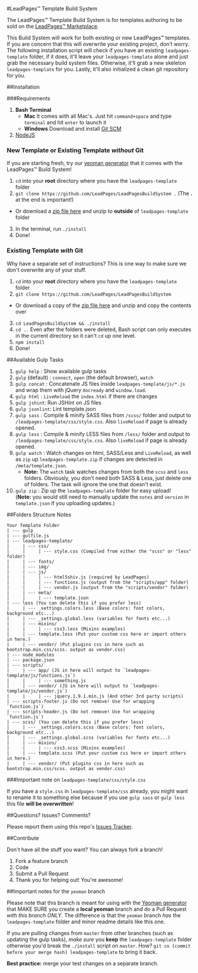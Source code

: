 #LeadPages&trade; Template Build System

The LeadPages&trade; Template Build System is for templates authoring to be sold on the [LeadPages&trade; Marketplace](https://market.leadpages.net).

This Build System will work for both existing or new LeadPages&trade; templates. If you are concern that this will overwrite your existing project, don't worry. The following installation script will check if you have an existing `leadpages-template` folder, if it does, it'll leave your `leadpages-template` alone and just grab the necessary build system files. Otherwise, it'll grab a new skeleton `leadpages-template` for you. Lastly, it'll also initialized a clean git repository for you.

##Installation

###Requirements

1. **Bash Terminal**
	* **Mac**
	It comes with all Mac's. Just hit `command+space` and type `terminal` and hit `enter` to launch it
	* **Windows**
	  Download and install [Git SCM](http://git-scm.com/download/win)
2. [NodeJS](http://nodejs.com)

### New Template or Existing Template *without* Git ###

If you are starting fresh, try our [yeoman generator](https://github.com/LeadPages/LeadPagesYeoman) that it comes with the LeadPages&trade; Build System!

1. `cd` into your **root** directory where you have the `leadpages-template` folder
2. `git clone https://github.com/LeadPages/LeadPagesBuildSystem .` (The **.** at the end is important!)
 * Or download a [zip file here](https://github.com/LeadPages/LeadPagesBuildSystem/archive/master.zip) and unzip to **outside** of `leadpages-template` folder
3. In the terminal, run `./install`
5. Done!

### Existing Template *with* Git

Why have a separate set of instructions? This is one way to make sure we don't overwrite any of your stuff.

1. `cd` into your **root** directory where you have the `leadpages-template` folder
2. `git clone https://github.com/LeadPages/LeadPagesBuildSystem`
 * Or download a copy of the [zip file here](https://github.com/LeadPages/LeadPagesBuildSystem/archive/master.zip) and unzip and copy the contents over
3. `cd LeadPagesBuildSystem && ./install`
4. `cd ..` Even after the folders were deleted, Bash script can only executes in the current directory so it can't `cd` up one level.
5. `npm install`
6. Done!


##Available Gulp Tasks

1. `gulp help` : Show available gulp tasks
1. `gulp` (default) : `connect`, `open` (the default browser), `watch`
2. `gulp concat` : Concatenate JS files inside `leadpages-template/js/*.js` and wrap them with jQuery `docready` and `window.load`.
3. `gulp html` : `LiveReload` the `index.html` if there are changes
4. `gulp jshint`: Run JSHint on JS files
5. `gulp jsonlint`: Lint template.json
4. `gulp sass` : Compile & minify SASS files from `/scss/` folder and output to `/leadpages-template/css/style.css`. Also `liveReload` if page is already opened.
4. `gulp less` : Compile & minify LESS files from `/less/` folder and output to `/leadpages-template/css/style.css`. Also `liveReload` if page is already opened.
5. `gulp watch` : Watch changes on html, SASS/Less and `LiveReload`, as well as `zip` up `leadpages-template.zip` if changes are detected in `/meta/template.json`.
   * **Note:** The `watch` task watches changes from both the `scss` and `less` folders. Obviously, you don't need both SASS & Less, just delete one of folders. The task will ignore the one that doesn't exist.
6. `gulp zip` : Zip up the `leadpages-template` folder for easy upload! <br>(**Note:** you would still need to manually update the `notes` and `version` in `template.json` if you uploading updates.)

##Folders Structure Notes

````
Your Template Folder
| --- gulp
| --- gulfile.js
| --- leadpages-template/
|     | --- css/
|     | 	| --- style.css (Compiled from either the "scss" or "less" folder)
|     | --- fonts/
|     | --- img/
|     | --- js/
|     | 	| --- html5shiv.js (required by LeadPages)
|     | 	| --- functions.js (output from the "scripts/app" folder)
|     | 	| --- vendor.js (output from the "scripts/vendor" folder)
|     | --- meta/
|     | 	| --- template.json
| --- less (You can delete this if you prefer less)
| 	  | --- _settings.colors.less (Base colors: font colors, background etc...)
|	  | --- _settings.global.less (variables for fonts etc...)
|	  | --- mixins/
|	  | 	| --- css3.less (Mixins examples)
|	  | --- template.less (Put your custom css here or import others in here.)
|     | --- vendor/ (Put plugins css in here such as bootstrap.min.css/scss. output as vendor.css)
| --- node_modules
| --- package.json
| --- scripts/
|	  | --- app/ (JS in here will output to `leadpages-template/js/functions.js`)
|	  |	    | --- something.js
|     | --- vendor/ (JS in here will output to `leadpages-template/js/vendor.js`)
|     |     | --- jquery.1.9.1.min.js (And other 3rd party scripts)
| --- scripts-footer.js (Do not remove! Use for wrapping `function.js`)
| --- scripts-header.js (Do not remove! Use for wrapping `function.js`)
| --- scss/ (You can delete this if you prefer less)
| 	  | --- _settings.colors.scss (Base colors: font colors, background etc...)
|	  | --- _settings.global.scss (variables for fonts etc...)
|	  | --- mixins/
|	  | 	| --- css3.scss (Mixins examples)
|	  | --- template.scss (Put your custom css here or import others in here.)
|     | --- vendor/ (Put plugins css in here such as bootstrap.min.css/scss. output as vendor.css)
````

###Important note on `leadpages-template/css/style.css`

If you have a `style.css` in `leadpages-template/css` already, you might want to rename it to something else because if you use `gulp sass` or `gulp less` this file **will be overwritten**!

##Questions? Issues? Comments?

Please report them using this repo's [Issues Tracker](https://github.com/LeadPages/LeadPagesBuildSystem/issues).

##Contribute

Don't have all the stuff you want? You can always fork a branch!

1. Fork a feature branch
2. Code
3. Submit a Pull Request
4. Thank you for helping out! You're awesome!

##Important notes for the `yeoman` branch

Please note that this branch is meant for using with the [Yeoman generator](https://github.com/LeadPages/LeadPagesYeoman) that MAKE SURE you create a **local yeoman** branch and do a Pull Request *with this branch ONLY*. The difference is that the `yeoman` branch *has* the `leadpages-template` folder and minor readme details like this one.

If you are pulling changes from `master` from other branches (such as updating the gulp tasks), *make sure* you **keep** the `leadpages-template` folder otherwise you'd break the `./install` script on `master`. How? `git co [commit before your merge hash] leadpages-template` to bring it back.

**Best practice:** merge your test changes on a separate branch.
